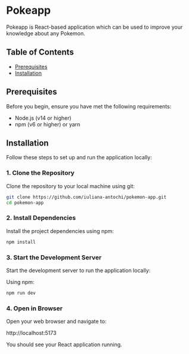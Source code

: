 # Pokeapp

Pokeapp is React-based application which can be used to improve your knowledge about any Pokemon.

## Table of Contents

- [Prerequisites](#prerequisites)
- [Installation](#installation)

## Prerequisites

Before you begin, ensure you have met the following requirements:

- Node.js (v14 or higher)
- npm (v6 or higher) or yarn

## Installation

Follow these steps to set up and run the application locally:

### 1. Clone the Repository

Clone the repository to your local machine using git:

```bash
git clone https://github.com/iuliana-antochi/pokemon-app.git
cd pokemon-app
```

### 2. Install Dependencies

Install the project dependencies using npm:

```bash
npm install
```

### 3. Start the Development Server

Start the development server to run the application locally:

Using npm:

```bash
npm run dev
```

### 4. Open in Browser

Open your web browser and navigate to:

http://localhost:5173

You should see your React application running.